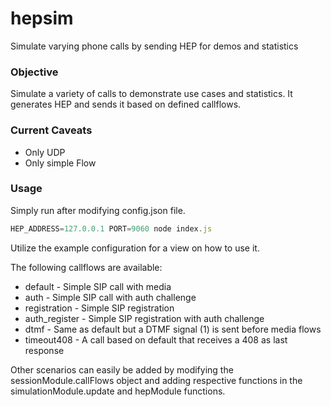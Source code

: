 # hepsim
Simulate varying phone calls by sending HEP for demos and statistics

### Objective

Simulate a variety of calls to demonstrate use cases and statistics.
It generates HEP and sends it based on defined callflows.

### Current Caveats
* Only UDP
* Only simple Flow

### Usage

Simply run after modifying config.json file.    

```js
HEP_ADDRESS=127.0.0.1 PORT=9060 node index.js
```

Utilize the example configuration for a view on how to use it. 

The following callflows are available:
* default - Simple SIP call with media
* auth - Simple SIP call with auth challenge
* registration - Simple SIP registration
* auth_register - Simple SIP registration with auth challenge
* dtmf - Same as default but a DTMF signal (1) is sent before media flows
* timeout408 - A call based on default that receives a 408 as last response

Other scenarios can easily be added by modifying the sessionModule.callFlows object and adding respective functions in the simulationModule.update and hepModule functions.

